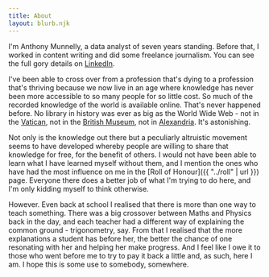 ```yaml
---
title: About
layout: blurb.njk
---
```

I'm Anthony Munnelly, a data analyst of seven years standing. Before that, I worked in content writing and did some freelance journalism. You can see the full gory details on [LinkedIn](https://www.linkedin.com/in/anthonymunnelly/).

I've been able to cross over from a profession that's dying to a profession that's thriving because we now live in an age where knowledge has never been more accessible to so many people for so little cost. So much of the recorded knowledge of the world is available online. That's never happened before. No library in history was ever as big as the World Wide Web - not in the [Vatican](https://www.vaticanlibrary.va/en/home.php), not in the [British Museum](https://www.britishmuseum.org/), not in [Alexandria](https://en.wikipedia.org/wiki/Library_of_Alexandria). It's astonishing.

Not only is the knowledge out there but a peculiarly altruistic movement seems to have developed whereby people are willing to share that knowledge for free, for the benefit of others. I would not have been able to learn what I have learned myself without them, and I mention the ones who have had the most influence on me in the [Roll of Honour]({{ "../roll" | url }}) page. Everyone there does a better job of what I'm trying to do here, and I'm only kidding myself to think otherwise.

However. Even back at school I realised that there is more than one way to teach something. There was a big crossover between Maths and Physics back in the day, and each teacher had a different way of explaining the common ground - trigonometry, say. From that I realised that the more explanations a student has before her, the better the chance of one resonating with her and helping her make progress. And I feel like I owe it to those who went before me to try to pay it back a little and, as such, here I am. I hope this is some use to somebody, somewhere.